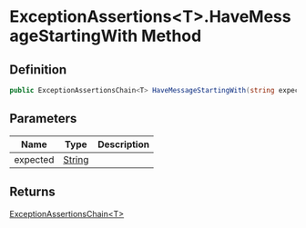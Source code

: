 # ExceptionAssertions&lt;T&gt;.HaveMessageStartingWith Method
## Definition

```c#
public ExceptionAssertionsChain<T> HaveMessageStartingWith(string expected);
```

## Parameters

| Name | Type | Description |
| ---- | ---- | ----------- |
| expected | [String](https://learn.microsoft.com/en-gb/dotnet/api/System.String) |  |

## Returns

[ExceptionAssertionsChain&lt;T&gt;](MrKWatkins.Assertions.ExceptionAssertionsChain-1.md)
